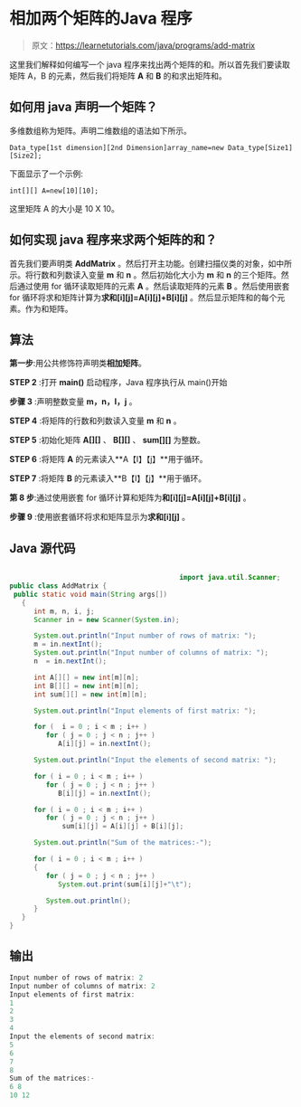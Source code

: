 # 相加两个矩阵的Java 程序

> 原文：<https://learnetutorials.com/java/programs/add-matrix>

这里我们解释如何编写一个 java 程序来找出两个矩阵的和。所以首先我们要读取矩阵 A，B 的元素，然后我们将矩阵 **A** 和 **B** 的和求出矩阵和。

## 如何用 java 声明一个矩阵？

多维数组称为矩阵。声明二维数组的语法如下所示。

`Data_type[1st dimension][2nd Dimension]array_name=new Data_type[Size1][Size2];`

下面显示了一个示例:

`int[][] A=new[10][10];`

这里矩阵 A 的大小是 10 X 10。

## 如何实现 java 程序来求两个矩阵的和？

首先我们要声明类 **AddMatrix** 。然后打开主功能。创建扫描仪类的对象，如中所示。将行数和列数读入变量 **m** 和 **n** 。然后初始化大小为 **m** 和 **n** 的三个矩阵。然后通过使用 for 循环读取矩阵的元素 **A** 。然后读取矩阵的元素 **B** 。然后使用嵌套 for 循环将求和矩阵计算为**求和[i][j]=A[i][j]+B[i][j]** 。然后显示矩阵和的每个元素。作为和矩阵。

## 算法

**第一步**:用公共修饰符声明类**相加矩阵**。

**STEP 2** :打开 **main()** 启动程序，Java 程序执行从 main()开始

**步骤 3** :声明整数变量 **m，n，I，j** 。

**STEP 4** :将矩阵的行数和列数读入变量 **m** 和 **n** 。

**STEP 5** :初始化矩阵 **A[][]** 、 **B[][]** 、 **sum[][]** 为整数。

**STEP 6** :将矩阵 **A** 的元素读入**A【I】【j】**用于循环。

**STEP 7** :将矩阵 **B** 的元素读入**B【I】【j】**用于循环。

**第 8 步**:通过使用嵌套 for 循环计算和矩阵为**和[i][j]=A[i][j]+B[i][j]** 。

**步骤 9** :使用嵌套循环将求和矩阵显示为**求和[i][j]** 。

## Java 源代码

```java

                                          import java.util.Scanner;
public class AddMatrix {
 public static void main(String args[])
   {
      int m, n, i, j;
      Scanner in = new Scanner(System.in);

      System.out.println("Input number of rows of matrix: ");
      m = in.nextInt();
      System.out.println("Input number of columns of matrix: ");
      n  = in.nextInt();

      int A[][] = new int[m][n];
      int B[][] = new int[m][n];
      int sum[][] = new int[m][n];

      System.out.println("Input elements of first matrix: ");

      for (  i = 0 ; i < m ; i++ )
         for ( j = 0 ; j < n ; j++ )
            A[i][j] = in.nextInt();

      System.out.println("Input the elements of second matrix: ");

      for ( i = 0 ; i < m ; i++ )
         for ( j = 0 ; j < n ; j++ )
            B[i][j] = in.nextInt();

      for ( i = 0 ; i < m ; i++ )
         for ( j = 0 ; j < n ; j++ )
             sum[i][j] = A[i][j] + B[i][j]; 

      System.out.println("Sum of the matrices:-");

      for ( i = 0 ; i < m ; i++ )
      {
         for ( j = 0 ; j < n ; j++ )
            System.out.print(sum[i][j]+"\t");

         System.out.println();
      }
   }
}

```

## 输出

```java
Input number of rows of matrix: 2
Input number of columns of matrix: 2
Input elements of first matrix: 
1
2
3
4
Input the elements of second matrix: 
5
6
7
8
Sum of the matrices:-
6 8 
10 12 
```